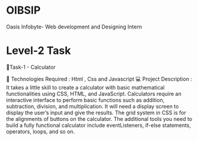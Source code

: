 # OIBSIP


Oasis Infobyte- Web development and Designing Intern

#  Level-2 Task

🔰Task-1 - Calculator

🚀 Technologies Required :
Html , Css and Javascript
💻 Project Description :
It takes a little skill to create a calculator with basic mathematical functionalities using CSS, HTML, and JavaScript. Calculators require an interactive interface to perform basic functions such as addition, subtraction, division, and multiplication. It will need a  display screen to display the user’s input and give the results. The grid system in CSS is for the alignments of buttons on the calculator. The additional tools you need to build a fully functional calculator include eventListeners, if-else statements, operators, loops, and so on.
